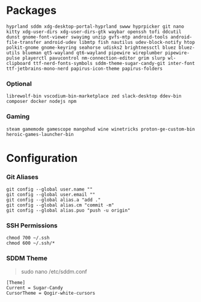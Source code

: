 # Packages

```
hyprland sddm xdg-desktop-portal-hyprland swww hyprpicker git nano kitty xdg-user-dirs xdg-user-dirs-gtk waybar openssh tofi ddcutil dunst gnome-font-viewer swayimg unzip gvfs-mtp android-tools android-file-transfer android-udev libmtp fish nautilus udev-block-notify htop polkit-gnome gnome-keyring seahorse udisks2 brightnessctl bluez bluez-utils blueman qt5-wayland qt6-wayland pipewire wireplumber pipewire-pulse playerctl pavucontrol nm-connection-editor grim slurp wl-clipboard ttf-nerd-fonts-symbols sddm-theme-sugar-candy-git inter-font ttf-jetbrains-mono-nerd papirus-icon-theme papirus-folders
```

### Optional

```
librewolf-bin vscodium-bin-marketplace zed slack-desktop ddev-bin composer docker nodejs npm
```

### Gaming

```
steam gamemode gamescope mangohud wine winetricks proton-ge-custom-bin heroic-games-launcher-bin
```

# Configuration

### Git Aliases

```
git config --global user.name ""
git config --global user.email ""
git config --global alias.a "add ."
git config --global alias.cm "commit -m"
git config --global alias.puo "push -u origin"
```

### SSH Permissions

```
chmod 700 ~/.ssh
chmod 600 ~/.ssh/*
```

### SDDM Theme

> sudo nano /etc/sddm.conf </br>

```
[Theme]
Current = Sugar-Candy
CursorTheme = Qogir-white-cursors
```
